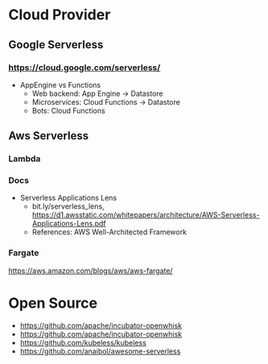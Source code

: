 
# Cloud Provider
## Google Serverless

### https://cloud.google.com/serverless/
  * AppEngine vs Functions
    * Web backend:	App Engine -> Datastore
    * Microservices:	Cloud Functions -> Datastore
    * Bots:	Cloud Functions

## Aws Serverless

### Lambda

### Docs
* Serverless Applications Lens
  * bit.ly/serverless_lens, https://d1.awsstatic.com/whitepapers/architecture/AWS-Serverless-Applications-Lens.pdf
  * References: AWS Well-Architected Framework

### Fargate
https://aws.amazon.com/blogs/aws/aws-fargate/


# Open Source
* https://github.com/apache/incubator-openwhisk
* https://github.com/apache/incubator-openwhisk
* https://github.com/kubeless/kubeless
* https://github.com/anaibol/awesome-serverless
